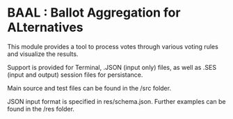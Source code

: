 # BAAL : Ballot Aggregation for ALternatives

This module provides a tool to process votes through various voting rules and visualize the results.

Support is provided for Terminal, .JSON (input only) files, as well as .SES (input and output) session files for persistance.

Main source and test files can be found in the /src folder.

JSON input format is specified in res/schema.json. Further examples can be found in the /res folder.